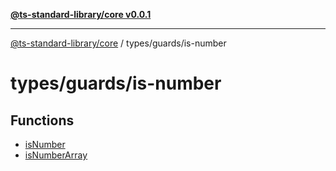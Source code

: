 [**@ts-standard-library/core v0.0.1**](../../../README.md)

***

[@ts-standard-library/core](../../../modules.md) / types/guards/is-number

# types/guards/is-number

## Functions

- [isNumber](functions/isNumber.md)
- [isNumberArray](functions/isNumberArray.md)
